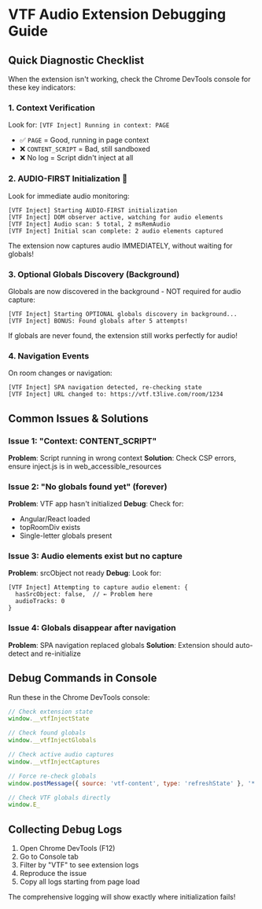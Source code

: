 # VTF Audio Extension Debugging Guide

## Quick Diagnostic Checklist

When the extension isn't working, check the Chrome DevTools console for these key indicators:

### 1. Context Verification
Look for: `[VTF Inject] Running in context: PAGE`
- ✅ `PAGE` = Good, running in page context
- ❌ `CONTENT_SCRIPT` = Bad, still sandboxed
- ❌ No log = Script didn't inject at all

### 2. AUDIO-FIRST Initialization 🎵
Look for immediate audio monitoring:
```
[VTF Inject] Starting AUDIO-FIRST initialization
[VTF Inject] DOM observer active, watching for audio elements
[VTF Inject] Audio scan: 5 total, 2 msRemAudio
[VTF Inject] Initial scan complete: 2 audio elements captured
```

The extension now captures audio IMMEDIATELY, without waiting for globals!

### 3. Optional Globals Discovery (Background)
Globals are now discovered in the background - NOT required for audio capture:
```
[VTF Inject] Starting OPTIONAL globals discovery in background...
[VTF Inject] BONUS: Found globals after 5 attempts!
```

If globals are never found, the extension still works perfectly for audio!

### 4. Navigation Events
On room changes or navigation:
```
[VTF Inject] SPA navigation detected, re-checking state
[VTF Inject] URL changed to: https://vtf.t3live.com/room/1234
```

## Common Issues & Solutions

### Issue 1: "Context: CONTENT_SCRIPT"
**Problem**: Script running in wrong context
**Solution**: Check CSP errors, ensure inject.js is in web_accessible_resources

### Issue 2: "No globals found yet" (forever)
**Problem**: VTF app hasn't initialized
**Debug**: Check for:
- Angular/React loaded
- topRoomDiv exists
- Single-letter globals present

### Issue 3: Audio elements exist but no capture
**Problem**: srcObject not ready
**Debug**: Look for:
```
[VTF Inject] Attempting to capture audio element: {
  hasSrcObject: false,  // ← Problem here
  audioTracks: 0
}
```

### Issue 4: Globals disappear after navigation
**Problem**: SPA navigation replaced globals
**Solution**: Extension should auto-detect and re-initialize

## Debug Commands in Console

Run these in the Chrome DevTools console:

```javascript
// Check extension state
window.__vtfInjectState

// Check found globals
window.__vtfInjectGlobals

// Check active audio captures
window.__vtfInjectCaptures

// Force re-check globals
window.postMessage({ source: 'vtf-content', type: 'refreshState' }, '*')

// Check VTF globals directly
window.E_
```

## Collecting Debug Logs

1. Open Chrome DevTools (F12)
2. Go to Console tab
3. Filter by "VTF" to see extension logs
4. Reproduce the issue
5. Copy all logs starting from page load

The comprehensive logging will show exactly where initialization fails! 